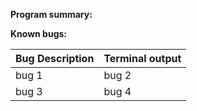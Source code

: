 **Program summary:**


**Known bugs:**

Bug Description | Terminal output
--------------- | ---------------
bug 1 | bug 2
bug 3 | bug 4

